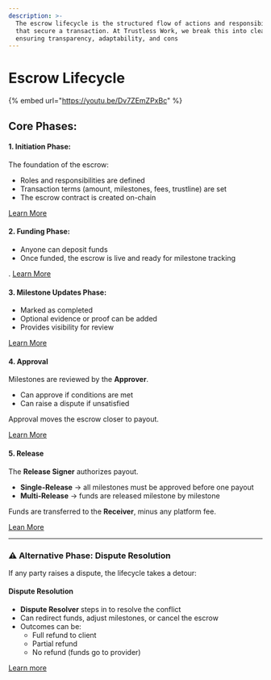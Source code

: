```yaml
---
description: >-
  The escrow lifecycle is the structured flow of actions and responsibilities
  that secure a transaction. At Trustless Work, we break this into clear phases,
  ensuring transparency, adaptability, and cons
---
```


# Escrow Lifecycle

{% embed url="https://youtu.be/Dv7ZEmZPxBc" %}

## Core Phases:

#### **1. Initiation Phase:**

The foundation of the escrow:

* Roles and responsibilities are defined
* Transaction terms (amount, milestones, fees, trustline) are set
* The escrow contract is created on-chain

&#x20;[Learn More](initiation-phase.md)

#### **2. Funding Phase:**

* Anyone can deposit funds
* Once funded, the escrow is live and ready for milestone tracking

. [Learn More](funding-phase.md)

#### **3. Milestone Updates Phase:**

* Marked as completed
* Optional evidence or proof can be added
* Provides visibility for review

[Learn More](milestone-status-update.md)

#### 4. Approval

Milestones are reviewed by the **Approver**.

* Can approve if conditions are met
* Can raise a dispute if unsatisfied

Approval moves the escrow closer to payout.

&#x20;[Learn More](approval-phase.md)

#### 5. Release

The **Release Signer** authorizes payout.

* **Single-Release** → all milestones must be approved before one payout
* **Multi-Release** → funds are released milestone by milestone

Funds are transferred to the **Receiver**, minus any platform fee.

&#x20;[Lean More](release-phase.md)

***

### ⚠️ Alternative Phase: Dispute Resolution

If any party raises a dispute, the lifecycle takes a detour:

#### Dispute Resolution

* **Dispute Resolver** steps in to resolve the conflict
* Can redirect funds, adjust milestones, or cancel the escrow
* Outcomes can be:
  * Full refund to client
  * Partial refund
  * No refund (funds go to provider)

[Learn more](dispute-resolution.md)
